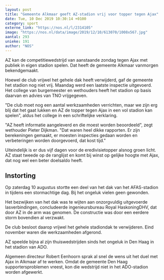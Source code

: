 ```yaml
---
layout: post
title: "Gemeente Alkmaar geeft AZ-stadion vrij voor topper tegen Ajax"
date: Tue, 10 Dec 2019 10:30:14 +0100
category: sport
externe_link: "https://nos.nl/l/2314105"
image: "https://nos.nl/data/image/2019/12/10/613070/1008x567.jpg"
aantal: 293
unieke: 191
author: "NOS"
---
```


<p>AZ kan de competitiewedstrijd van aanstaande zondag tegen Ajax met publiek in eigen stadion spelen. Dat heeft de gemeente Alkmaar vanmorgen bekendgemaakt.</p>
<p>Hoewel de club vrijwel het gehele dak heeft verwijderd, gaf de gemeente het stadion nog niet vrij. Maandag werd een laatste inspectie uitgevoerd. Het college van burgemeester en wethouders heeft het stadion op basis daarvan en advies van TNO vrijgegeven.</p>
<p>"De club moet nog een aantal werkzaamheden verrichten, maar we zijn erg blij dat het gaat lukken en AZ de topper tegen Ajax in een vol stadion kan spelen", aldus het college in een schriftelijke verklaring.</p>
<p>"AZ heeft informatie aangeleverd en die moest worden beoordeeld", zegt wethouder Pieter Dijkman. "Dat waren heel dikke rapporten. Er zijn berekeningen gemaakt, er moesten inspecties gedaan worden en verbeteringen worden doorgevoerd, dat kost tijd."</p>
<p>Uiteindelijk is er dus vijf dagen voor de eredivisietopper alsnog groen licht. AZ staat tweede op de ranglijst en komt bij winst op gelijke hoogte met Ajax, dat nog wel een beter doelsaldo heeft.</p>
<h2>Instorting</h2>
<p>Op zaterdag 10 augustus stortte een deel van het dak van het AFAS-stadion in tijdens een stormachtige dag. Bij het ongeluk vielen geen gewonden.</p>
<p>Het bezwijken van het dak was te wijten aan onzorgvuldig uitgevoerde lasverbindingen, concludeerde ingenieursbureau Royal HaskoningDHV, dat door AZ in de arm was genomen. De constructie was door een eerdere storm bovendien al verzwakt.</p>
<p>De club besloot daarop vrijwel het gehele stadiondak te verwijderen. Eind november waren die werkzaamheden afgerond.</p>
<p>AZ speelde bijna al zijn thuiswedstrijden sinds het ongeluk in Den Haag in het stadion van ADO.</p>
<p>Algemeen directeur Robert Eenhoorn sprak al snel de wens uit het duel met Ajax in Alkmaar af te werken. Omdat de gemeente Den Haag supportersproblemen vreest, kon die wedstrijd niet in het ADO-stadion worden afgewerkt.</p>
